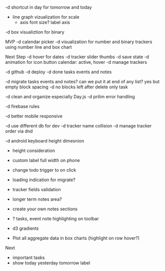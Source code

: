-d shortcut in day for tomorrow and today

- line graph vizualization for scale
    - axis font size? label axis

-d box visualiztion for binary

MVP
-d calendar picker
-d visualization for number and binary trackers using number line and box chart


Next Step
-d hover for dates
-d tracker slider thumbs
-d save state
-d animation for icon button calendar: active, hover 
-d manage trackers

-d github
-d deploy
-d done tasks events and notes

-d migrate tasks events and notes? can we put it at end of any list? yes but empty block spacing
-d no blocks left after delete only task

-d clean and organize especially Day.js
-d prilim error handling

-d firebase rules

-d better mobile responsive

-d use different db for dev
-d tracker name collision
-d manage tracker order via dnd

-d android keyboard height dimesnion
- height consideration

- custom label full width on phone
- change todo trigger  to on click 
- loading indication for migrate?

- tracker fields validation

- longer term notes area?
- create your own notes sections

- ? tasks, event note highlighting on toolbar
- d3 gradients
- Plot all aggregate data in box charts (highlight on row hover?)

Next
- important tasks
- show today yesterday tomorrow label